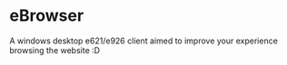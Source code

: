 # eBrowser
 A windows desktop e621/e926 client aimed to improve your experience browsing the website :D
